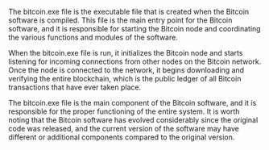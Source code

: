 The bitcoin.exe file is the executable file that is created when the Bitcoin software is compiled.
This file is the main entry point for the Bitcoin software, and it is responsible for starting the Bitcoin node and coordinating the various functions and modules of the software.

When the bitcoin.exe file is run, it initializes the Bitcoin node and starts listening for incoming connections from other nodes on the Bitcoin network. Once the node is connected to the network, it begins downloading and verifying the entire blockchain, which is the public ledger of all Bitcoin transactions that have ever taken place.

The bitcoin.exe file is the main component of the Bitcoin software, and it is responsible for the proper functioning of the entire system. It is worth noting that the Bitcoin software has evolved considerably since the original code was released, and the current version of the software may have different or additional components compared to the original version.